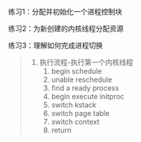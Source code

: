 练习1：分配并初始化一个进程控制块

练习2：为新创建的内核线程分配资源

练习3：理解如何完成进程切换

> 1. 执行流程-执行第一个内核线程
>    1. begin schedule           
>    2. unable reschedule 
>    3. find a ready process 
>    4. begin execute initproc 
>    5. switch kstack 
>    6. switch page table 
>    7. switch context 
>    8. return


